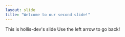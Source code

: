 ```yaml
---
layout: slide
title: "Welcome to our second slide!"
---
```

This is hollis-dev's slide
Use the left arrow to go back!
